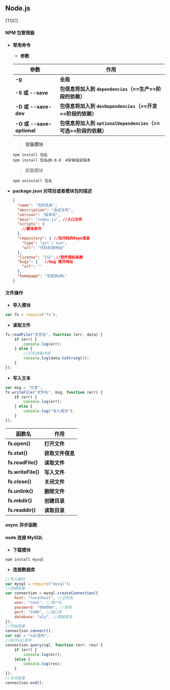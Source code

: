 ## Node.js

[TOC]

#### NPM 包管理器

- **常用命令**

  - **参数**

  | 参数                      | 作用                                                         |
  | ------------------------- | ------------------------------------------------------------ |
  | **-g**                    | **全局**                                                     |
  | **-S 或 --save**          | **包信息将加入到 `dependencies`（==生产==阶段的依赖）**      |
  | **-D 或 --save-dev**      | **包信息将加入到 `devDependencies`（==开发==阶段的依赖）**   |
  | **-O 或 --save-optional** | **包信息将加入到 `optionalDependencies`（==可选==阶段的依赖）** |

  > **安装模块**

  ```shell
  npm install 包名
  npm install 包名@0.0.0	#安装指定版本
  ```

  > 卸载模块 

  ```shell
  npm uninstall 包名
  ```

- **package.json 		对项目或者模块包的描述**

  ```json
  {
  	"name": "包的名称",
  	"description": "自述文件",
  	"version": "版本号",
  	"main": "index.js",	//入口文件
  	"scripts": {
  	  //脚本命令
  	},
  	"repository": { //包代码的Repo信息
  	  "type": "git / svn",
  	  "url": "代码存放地址"
  	},
  	"license": "ISC",//软件授权条款
  	"bugs": {	//bug 提交地址
  	  "url": ""
  	},
  	"homepage": "包官网URL"
  }
  ```

#### 文件操作

- **导入模块**

```js
var fs = require("fs");
```

- **读取文件**

```js
fs.readFile("文件名", function (err, data) {
	if (err) {
		console.log(err);
	} else {
		//打印读取内容
    	console.log(data.toString());
	}
});
```

- **写入文本**

```js
var msg = "文本";
fs.writeFile("文件名", msg, function (err) {
	if (err) {
		console.log(err);
	} else {
		console.log("写入成功");
	}
});
```

| 函数名             | 作用             |
| ------------------ | ---------------- |
| **fs.open()**      | **打开文件**     |
| **fs.stat()**      | **获取文件信息** |
| **fs.readFile()**  | **读取文件**     |
| **fs.writeFile()** | **写入文件**     |
| **fs.close()**     | **关闭文件**     |
| **fs.unlink()**    | **删除文件**     |
| **fs.mkdir()**     | **创建目录**     |
| **fs.readdir()**   | **读取目录**     |

#### async 异步函数



#### node 连接 MySQL

- **下载模块**

```shell
npm install mysql
```

- **连接数据库**

```js
//导入模块
var mysql = require("mysql");
//创建连接
var connection = mysql.createConnection({
	host: "localhost", //主机名
	user: "root", //用户名
	password: "000000", //密码
	port: "3306", //端口号
	database: "wly", //数据库名
});
//开始连接
connection.connect();
var sql = "sql语句";
//执行sql语句
connection.query(sql, function (err, res) {
	if (err) {
		console.log(err);
	}else {
		console.log(res);
    }
});
//关闭连接
connection.end();
```

